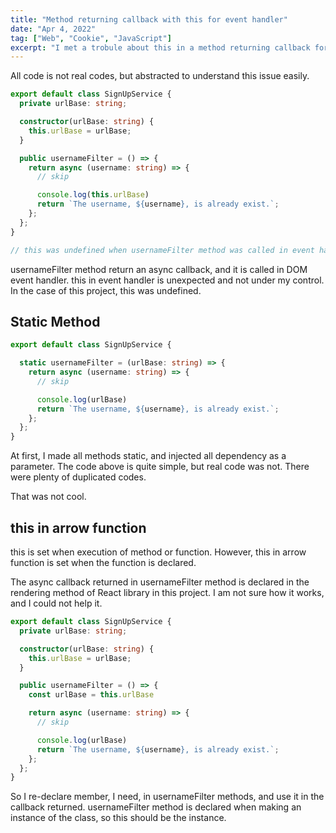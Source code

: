 ```yaml
---
title: "Method returning callback with this for event handler"
date: "Apr 4, 2022"
tag: ["Web", "Cookie", "JavaScript"]
excerpt: "I met a trobule about this in a method returning callback for event handler. I fixed it with static method and other hack."
---
```


All code is not real codes, but abstracted to understand this issue easily.

```TypeScript
export default class SignUpService {
  private urlBase: string;

  constructor(urlBase: string) {
    this.urlBase = urlBase;
  }

  public usernameFilter = () => {
    return async (username: string) => {
      // skip

      console.log(this.urlBase)
      return `The username, ${username}, is already exist.`;
    };
  };
}

// this was undefined when usernameFilter method was called in event handler.
```

usernameFilter method return an async callback, and it is called in DOM event handler. this in event handler is unexpected and not under my control. In the case of this project, this was undefined.

## Static Method

```TypeScript
export default class SignUpService {

  static usernameFilter = (urlBase: string) => {
    return async (username: string) => {
      // skip

      console.log(urlBase)
      return `The username, ${username}, is already exist.`;
    };
  };
}
```

At first, I made all methods static, and injected all dependency as a parameter. The code above is quite simple, but real code was not. There were plenty of duplicated codes.

That was not cool.

## this in arrow function

this is set when execution of method or function. However, this in arrow function is set when the function is declared.

The async callback returned in usernameFilter method is declared in the rendering method of React library in this project. I am not sure how it works, and I could not help it.

```TypeScript
export default class SignUpService {
  private urlBase: string;

  constructor(urlBase: string) {
    this.urlBase = urlBase;
  }

  public usernameFilter = () => {
    const urlBase = this.urlBase

    return async (username: string) => {
      // skip

      console.log(urlBase)
      return `The username, ${username}, is already exist.`;
    };
  };
}
```

So I re-declare member, I need, in usernameFilter methods, and use it in the callback returned. usernameFilter method is declared when making an instance of the class, so this should be the instance.
